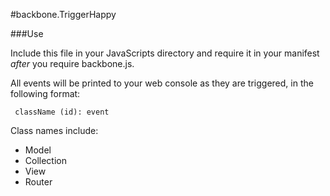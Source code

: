 #backbone.TriggerHappy

###Use

Include this file in your JavaScripts directory and require it in
your manifest _after_ you require backbone.js.

All events will be printed to your web console as they are triggered, 
in the following format:

<code> className (id): event </code>

Class names include:
* Model
* Collection
* View
* Router